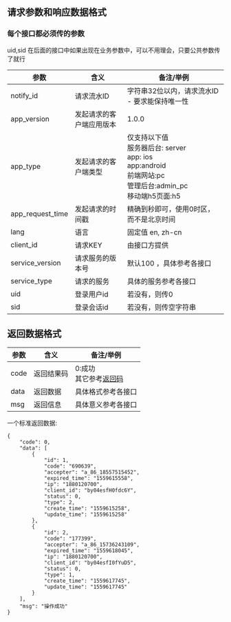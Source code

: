 ## 请求参数和响应数据格式

### 每个接口都必须传的参数

uid,sid 在后面的接口中如果出现在业务参数中，可以不用理会，只要公共参数传了就行

| 参数             | 含义                     | 备注/举例                                                    |
| ---------------- | ------------------------ | ------------------------------------------------------------ |
| notify_id        | 请求流水ID               | 字符串32位以内，请求流水ID - 要求能保持唯一性                |
| app_version      | 发起请求的客户端应用版本 | 1.0.0                                                        |
| app_type         | 发起请求的客户端类型     | 仅支持以下值<br />服务器后台: server<br />app: ios<br />app:android<br />前端网站:pc<br />管理后台:admin_pc<br />移动端h5页面:h5 |
| app_request_time | 发起请求的时间戳         | 精确到秒即可，使用0时区，而不是北京时间                      |
| lang             | 语言                     | 固定值 en, zh-cn                                                 |
| client_id        | 请求KEY                  | 由接口方提供                                                 |
| service_version  | 请求服务的版本号         | 默认100 ，具体参考各接口                                     |
| service_type     | 请求的服务               | 具体的服务参考各接口                                         |
| uid              | 登录用户id               | 若没有，则传0                                                |
| sid              | 登录会话id               | 若没有，则传空字符串                                         |



## 返回数据格式

| 参数      | 含义             | 备注/举例                                     |
| --------- | ---------------- | --------------------------------------------- |
| code      | 返回结果码       | 0:成功<br />其它参考[返回码](./ReturnCode.md) |
| data      | 返回数据         | 具体格式参考各接口                            |
| msg       | 返回信息         | 具体意义参考各接口                            |

一个标准返回数据:
```
{
    "code": 0,
    "data": [
        {
            "id": 1,
            "code": "690639",
            "accepter": "a_86_18557515452",
            "expired_time": "1559615558",
            "ip": "1880120700",
            "client_id": "by04esfH0fdc6Y",
            "status": 0,
            "type": 2,
            "create_time": "1559615258",
            "update_time": "1559615258"
        },
        {
            "id": 2,
            "code": "177399",
            "accepter": "a_86_15736243109",
            "expired_time": "1559618045",
            "ip": "1880120700",
            "client_id": "by04esfI0fYuD5",
            "status": 0,
            "type": 1,
            "create_time": "1559617745",
            "update_time": "1559617745"
        }
    ],
    "msg": "操作成功"
}
```

